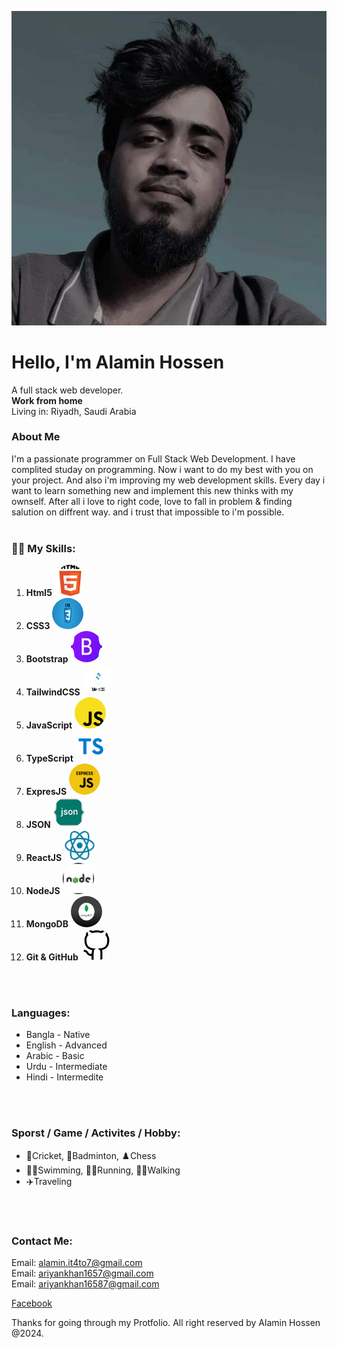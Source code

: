 ![Alamin Hossen](/images/1.png)

# Hello, I'm Alamin Hossen 
A  full stack web developer.  
__Work from home__  
Living in: Riyadh, Saudi Arabia

### About Me
I'm a passionate programmer on Full Stack Web Development. I have complited studay on programming. Now i want to do my best with you on your project. And also i'm improving my web development skills. Every day i want to learn something new and implement this new thinks with my ownself. After all i love to right code, love to fall in problem & finding salution on diffrent way. and i trust that impossible to i'm possible.
<br>
<br>

### 👨‍💻 My Skills:


 1. __Html5__ <img style = border-radius:50px;-top src="./images/HTML5.png" height= 50 width= 50 title='HTML5' />
 2. __CSS3__  <img style = border-radius:50px src="./images/css3.jpg" height= 50 width= 50 title='CSS3'>
 3. __Bootstrap__ <img style = border-radius:50px; src="./images/Bootstrap.png" height= 50 width= 50 title='bootstrap' />
 4. __TailwindCSS__  <img style = border-radius:50px; src="./images/tainwild.png" height= 50 width= 50 title='TailwindCSS' />
 5. __JavaScript__  <img style = border-radius:50px; src="./images/javascript.png" height= 50 width= 50 title='JavaScript' />
 6. __TypeScript__ <img style = border-radius:50px; src="./images/ts.png" height= 50 width= 50 title='TypeScript' />
 7. __ExpresJS__ <img style = border-radius:50px; src="./images/EXPRESS-JS.png" height= 50 width= 50 title='ExpressJS' />
 8. __JSON__ <img style = border-radius:50px; src="./images/json.png" height= 50 width= 50 title='Json' />
 9. __ReactJS__ <img style = border-radius:50px; src="./images/react.png" height= 50 width= 50 title='React' />
 10. __NodeJS__   <img style = border-radius:50px; src="./images/nodejs1.png" height= 50 width= 50 title='HTML5' />
 11. __MongoDB__  <img style = border-radius:50px; src="./images/mongoDB.PNG" height= 50 width= 50 title='mongoDB' />
 12. __Git & GitHub__  <img style = border-radius:50px; src="./images/github.jpg" height= 50 width= 50 title='GitHub' /><br>

 <br>
 <br>


 ### Languages:
 - Bangla - Native
 - English - Advanced
 - Arabic - Basic
 - Urdu - Intermediate
 - Hindi - Intermedite
 

 <br>
 <br>

### Sporst / Game / Activites / Hobby:
- 🏏Cricket, 🏸Badminton, ♟️Chess
- 🏊‍♂️Swimming, 🏃‍♂️Running, 🚶‍♂️Walking
- ✈️Traveling
<br>
<br>

### Contact Me:
[Facebook]:[https://www.facebook.com/nayemahammed.nayemahammed.7?mibextid=ZbWKwL] 

Email: alamin.it4to7@gmail.com  
Email: ariyankhan1657@gmail.com  
Email: ariyankhan16587@gmail.com

[Facebook][Facebook] 

Thanks for going through my Protfolio. All right reserved by Alamin Hossen @2024.
